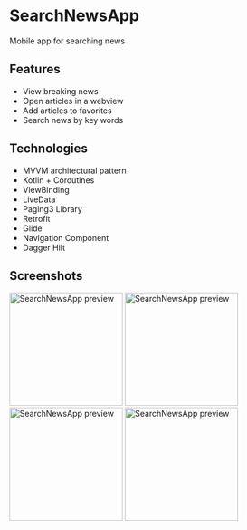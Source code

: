 # SearchNewsApp
Mobile app for searching news
## Features
* View breaking news
* Open articles in a webview
* Add articles to favorites
* Search news by key words
## Technologies
* MVVM architectural pattern
* Kotlin + Coroutines
* ViewBinding
* LiveData
* Paging3 Library
* Retrofit
* Glide
* Navigation Component
* Dagger Hilt
## Screenshots
[<img src="https://i.imgur.com/gNPnmW0.jpg" alt="SearchNewsApp preview" width="200">](https://i.imgur.com/gNPnmW0.jpg)
[<img src="https://i.imgur.com/zqJHCO6.jpg" alt="SearchNewsApp preview" width="200">](https://i.imgur.com/zqJHCO6.jpg)
[<img src="https://i.imgur.com/OV05ldF.jpg" alt="SearchNewsApp preview" width="200">](https://i.imgur.com/OV05ldF.jpg)
[<img src="https://i.imgur.com/2dlFVBG.jpg" alt="SearchNewsApp preview" width="200">](https://i.imgur.com/2dlFVBG.jpg)
